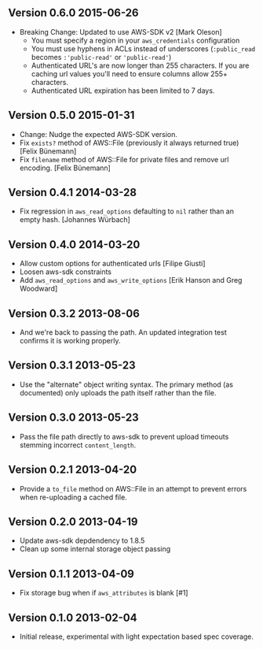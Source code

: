 ## Version 0.6.0 2015-06-26

* Breaking Change: Updated to use AWS-SDK v2 [Mark Oleson]
  * You must specify a region in your `aws_credentials` configuration
  * You must use hyphens in ACLs instead of underscores (`:public_read` becomes
    `:'public-read'` or `'public-read'`)
  * Authenticated URL's are now longer than 255 characters. If you are caching
    url values you'll need to ensure columns allow 255+ characters.
  * Authenticated URL expiration has been limited to 7 days.

## Version 0.5.0 2015-01-31

* Change: Nudge the expected AWS-SDK version.
* Fix `exists?` method of AWS::File (previously it always returned true)
  [Felix Bünemann]
* Fix `filename` method of AWS::File for private files and remove url encoding.
  [Felix Bünemann]

## Version 0.4.1 2014-03-28

* Fix regression in `aws_read_options` defaulting to `nil` rather than an empty
  hash. [Johannes Würbach]

## Version 0.4.0 2014-03-20

* Allow custom options for authenticated urls [Filipe Giusti]
* Loosen aws-sdk constraints
* Add `aws_read_options` and `aws_write_options` [Erik Hanson and Greg Woodward]

## Version 0.3.2 2013-08-06

* And we're back to passing the path. An updated integration test confirms it
  is working properly.

## Version 0.3.1 2013-05-23

* Use the "alternate" object writing syntax. The primary method (as documented)
  only uploads the path itself rather than the file.

## Version 0.3.0 2013-05-23

* Pass the file path directly to aws-sdk to prevent upload timeouts stemming
  incorrect `content_length`.

## Version 0.2.1 2013-04-20

* Provide a `to_file` method on AWS::File in an attempt to prevent errors when
  re-uploading a cached file.

## Version 0.2.0 2013-04-19

* Update aws-sdk depdendency to 1.8.5
* Clean up some internal storage object passing

## Version 0.1.1 2013-04-09

* Fix storage bug when if `aws_attributes` is blank [#1]

## Version 0.1.0 2013-02-04

* Initial release, experimental with light expectation based spec coverage.
